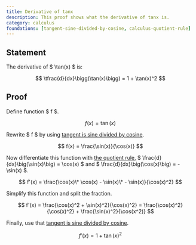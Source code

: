 ```yaml
---
title: Derivative of tanx
description: This proof shows what the derivative of tanx is.
category: calculus
foundations: [tangent-sine-divided-by-cosine, calculus-quotient-rule]
---
```


## Statement

The derivative of $ \tan(x) $ is:

$$ \tfrac{d}{dx}\bigg(\tan(x)\bigg) = 1 + \tan(x)^2 $$

## Proof

Define function $ f $.

$$ f(x) = \tan(x) $$

Rewrite $ f $ by using [tangent is sine divided by cosine](/proofs/tangent-sine-divided-by-cosine).

$$ f(x) = \frac{\sin(x)}{\cos(x)} $$

Now differentiate this function with [the quotient rule](/proofs/calculus-quotient-rule), $ \frac{d}{dx}\big(\sin(x)\big) = \cos(x) $ and $ \frac{d}{dx}\big(\cos(x)\big) = -\sin(x) $.

$$ f'(x) = \frac{\cos(x)\* \cos(x) - \sin(x)\* - \sin(x)}{\cos(x)^2} $$

Simplify this function and split the fraction.

$$ f'(x) = \frac{\cos(x)^2 + \sin(x)^2}{\cos(x)^2} = \frac{\cos(x)^2}{\cos(x)^2} + \frac{\sin(x)^2}{\cos(x^2)} $$

Finally, use that [tangent is sine divided by cosine](/proofs/tangent-sine-divided-by-cosine).

$$ f'(x) = 1 + \tan(x)^2 $$
